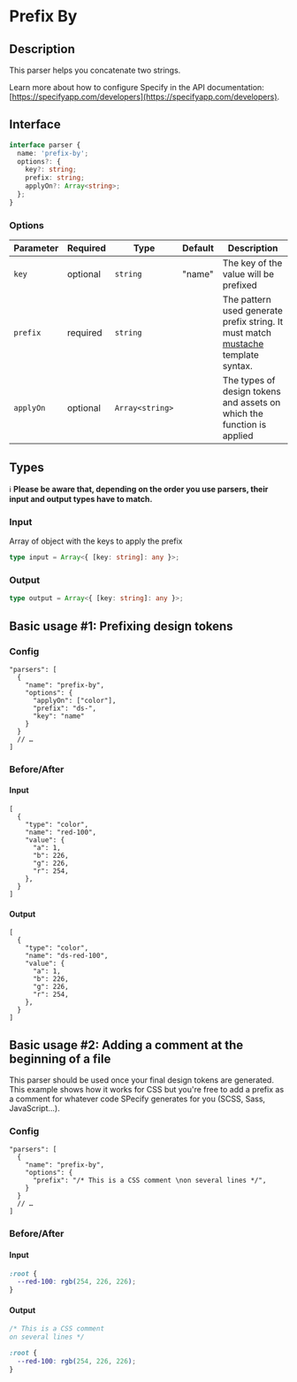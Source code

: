 # Prefix By

## Description
This parser helps you concatenate two strings.

Learn more about how to configure Specify in the API documentation: [https://specifyapp.com/developers](https://specifyapp.com/developers).

## Interface

```ts
interface parser {
  name: 'prefix-by';
  options?: {
    key?: string;
    prefix: string;
    applyOn?: Array<string>;
  };
}
```

### Options

| Parameter | Required | Type            | Default | Description                                                                                                                       |
| --------- | -------- | --------------- | ------- | --------------------------------------------------------------------------------------------------------------------------------- |
| `key`     | optional | `string`        | "name"  | The key of the value will be prefixed                                                                                             |
| `prefix`  | required | `string`        |         | The pattern used generate prefix string. It must match [mustache](https://github.com/janl/mustache.js#templates) template syntax. |
| `applyOn`   | optional | `Array<string>` |         | The types of design tokens and assets on which the function is applied                                                                                      |

## Types

ℹ️ **Please be aware that, depending on the order you use parsers, their input and output types have to match.**

### Input

Array of object with the keys to apply the prefix

```ts
type input = Array<{ [key: string]: any }>;
```

### Output

```ts
type output = Array<{ [key: string]: any }>;
```

## Basic usage #1: Prefixing design tokens

### Config

```jsonc
"parsers": [
  {
    "name": "prefix-by",
    "options": {
      "applyOn": ["color"],
      "prefix": "ds-",
      "key": "name"
    }
  }
  // …
]
```

### Before/After

#### Input

```jsonc
[
  {
    "type": "color",
    "name": "red-100",
    "value": {
      "a": 1,
      "b": 226,
      "g": 226,
      "r": 254,
    },
  }
]
```

#### Output

```jsonc
[
  {
    "type": "color",
    "name": "ds-red-100",
    "value": {
      "a": 1,
      "b": 226,
      "g": 226,
      "r": 254,
    },
  }
]
```

## Basic usage #2: Adding a comment at the beginning of a file
This parser should be used once your final design tokens are generated. This example shows how it works for CSS but you're free to add a prefix as a comment for whatever code SPecify generates for you (SCSS, Sass, JavaScript...).
### Config

```jsonc
"parsers": [
  {
    "name": "prefix-by",
    "options": {
      "prefix": "/* This is a CSS comment \non several lines */",
    }
  }
  // …
]
```

### Before/After

#### Input

```css
:root {
  --red-100: rgb(254, 226, 226);
}
```

#### Output

```css
/* This is a CSS comment
on several lines */

:root {
  --red-100: rgb(254, 226, 226);
}
```